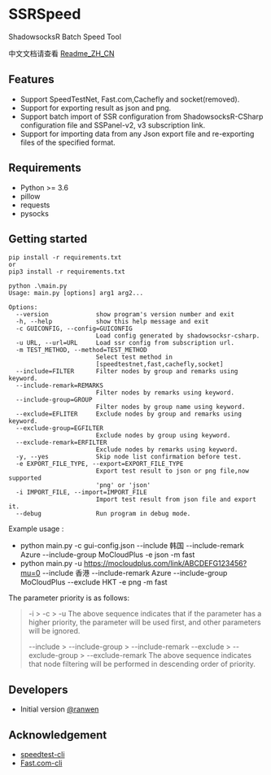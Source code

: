 


# SSRSpeed
ShadowsocksR Batch Speed Tool

中文文档请查看 [Readme_ZH_CN](https://github.com/NyanChanMeow/SSRSpeed/blob/master/README_ZH_CN.md)

## Features

 - Support SpeedTestNet, Fast.com,Cachefly and socket(removed).
 - Support for exporting result as json and png.
 - Support batch import of SSR configuration from ShadowsocksR-CSharp configuration file and SSPanel-v2, v3 subscription link.
 - Support for importing data from any Json export file and re-exporting files of the specified format.

## Requirements

 - Python >= 3.6
 - pillow
 - requests
 - pysocks


## Getting started

    pip install -r requirements.txt
    or
    pip3 install -r requirements.txt

    python .\main.py
    Usage: main.py [options] arg1 arg2...
    
    Options:
      --version             show program's version number and exit
      -h, --help            show this help message and exit
      -c GUICONFIG, --config=GUICONFIG
                            Load config generated by shadowsocksr-csharp.
      -u URL, --url=URL     Load ssr config from subscription url.
      -m TEST_METHOD, --method=TEST_METHOD
                            Select test method in
                            [speedtestnet,fast,cachefly,socket]
      --include=FILTER      Filter nodes by group and remarks using keyword.
      --include-remark=REMARKS
                            Filter nodes by remarks using keyword.
      --include-group=GROUP
                            Filter nodes by group name using keyword.
      --exclude=EFLITER     Exclude nodes by group and remarks using keyword.
      --exclude-group=EGFILTER
                            Exclude nodes by group using keyword.
      --exclude-remark=ERFILTER
                            Exclude nodes by remarks using keyword.
      -y, --yes             Skip node list confirmation before test.
      -e EXPORT_FILE_TYPE, --export=EXPORT_FILE_TYPE
                            Export test result to json or png file,now supported
                            'png' or 'json'
      -i IMPORT_FILE, --import=IMPORT_FILE
                            Import test result from json file and export it.
      --debug               Run program in debug mode.

Example usage :
 - python main.py  -c gui-config.json  --include 韩国 --include-remark Azure --include-group MoCloudPlus -e json -m fast
 - python main.py -u https://mocloudplus.com/link/ABCDEFG123456?mu=0 --include 香港 --include-remark Azure --include-group MoCloudPlus --exclude HKT -e png -m fast

The parameter priority is as follows: 
>  -i > -c > -u
>  The above sequence indicates that if the parameter has a higher priority, the parameter will be used first, and other parameters will be ignored.
>  
>  --include > --include-group > --include-remark
>   --exclude > --exclude-group > --exclude-remark
>  The above sequence indicates that node filtering will be performed in descending order of priority.

## Developers

 - Initial version [@ranwen](https://github.com/ranwen)

## Acknowledgement
 - [speedtest-cli](https://github.com/sivel/speedtest-cli)
 - [Fast.com-cli](https://github.com/nkgilley/fast.com)
